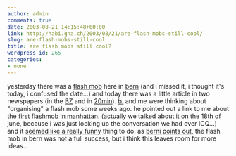 ```yaml
---
author: admin
comments: true
date: 2003-08-21 14:15:48+00:00
link: http://habi.gna.ch/2003/08/21/are-flash-mobs-still-cool/
slug: are-flash-mobs-still-cool
title: are flash mobs still cool?
wordpress_id: 265
categories:
- none
---
```


yesterday there was a [flash mob](http://www.google.com/search?q=flash+mob&ie=UTF-8&oe=UTF-8) here in [bern](http://jukebox.radiox.ch:8080/spot/stories/301/) (and i missed it, i thought it's today, i confused the date...)
and today there was a little article in two newspapers (in the [BZ](http://www.espace.ch/medien/archiv/details.asp?newspaper=bz&vID=343004) and in [20min](http://www.20min.ch/news/bern/story/8698870)).
[b.](http://www.bernhardseefeld.ch/) and me were thinking about "organising" a flash mob some weeks ago. he pointed out a link to me about the [first flashmob in manhattan](http://www.cheesebikini.com/blog/archives/000261.html). (actually we talked about it on the 18th of june, because i was just looking up the conversation we had over ICQ...) and it [seemed like a really funny](http://www.cheesebikini.com/archives/000271.html) thing to do. as [berni points out,](http://www.bernhardseefeld.ch/archives/000055.html) the flash mob in bern was not a full success, but i think this leaves room for more ideas...

